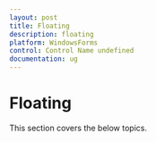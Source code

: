 ```yaml
---
layout: post
title: Floating
description: floating
platform: WindowsForms
control: Control Name undefined
documentation: ug
---
```


# Floating

 This section covers the below topics.

